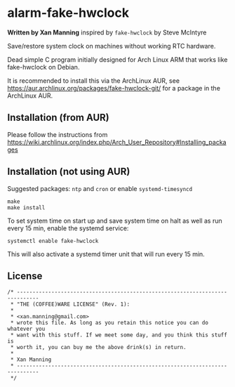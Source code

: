 alarm-fake-hwclock
==================

**Written by Xan Manning** inspired by `fake-hwclock` by Steve McIntyre

Save/restore system clock on machines without working RTC hardware.

Dead simple C program initially designed for Arch Linux ARM that works like fake-hwclock on Debian.

It is recommended to install this via the ArchLinux AUR, see https://aur.archlinux.org/packages/fake-hwclock-git/ for a package in the ArchLinux AUR.


Installation (from AUR)
-----------------------

Please follow the instructions from https://wiki.archlinux.org/index.php/Arch_User_Repository#Installing_packages



Installation (not using AUR)
----------------------------

Suggested packages: `ntp` and `cron` or enable `systemd-timesyncd`

	make
	make install


To set system time on start up and save system time on halt as well as run every 15 min,  enable the systemd service:

	systemctl enable fake-hwclock

This will also activate a systemd timer unit that will run every 15 min.



License
-------

	/* -----------------------------------------------------------------------------
	 * "THE (COFFEE)WARE LICENSE" (Rev. 1):
	 * 
	 * <xan.manning@gmail.com> 
	 * wrote this file. As long as you retain this notice you can do whatever you
	 * want with this stuff. If we meet some day, and you think this stuff is
	 * worth it, you can buy me the above drink(s) in return.
	 *
	 * Xan Manning
	 * ----------------------------------------------------------------------------- 
	 */
